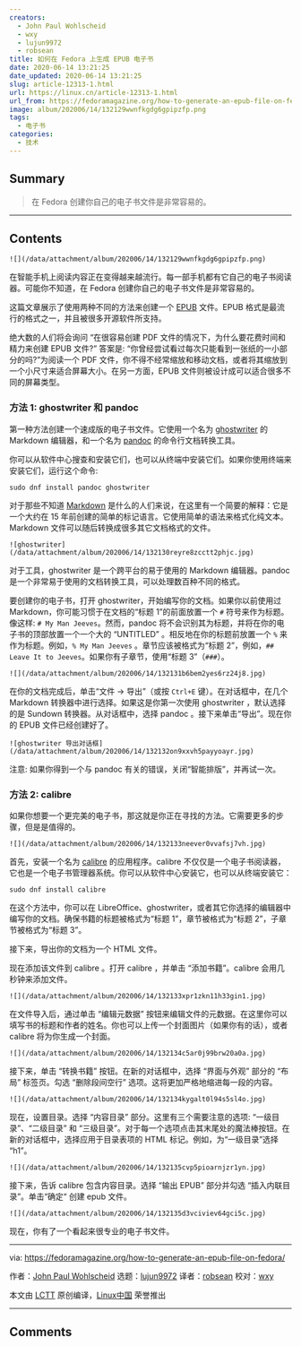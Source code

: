 ```yaml
---
creators:
  - John Paul Wohlscheid
  - wxy
  - lujun9972
  - robsean
title: 如何在 Fedora 上生成 EPUB 电子书
date: 2020-06-14 13:21:25
date_updated: 2020-06-14 13:21:25
slug: article-12313-1.html
url: https://linux.cn/article-12313-1.html
url_from: https://fedoramagazine.org/how-to-generate-an-epub-file-on-fedora/
image: album/202006/14/132129wwnfkgdg6gpipzfp.png
tags:
  - 电子书
categories:
  - 技术
---
```


## Summary

> 在 Fedora 创建你自己的电子书文件是非常容易的。

***

<!-- more -->

## Contents

`![](/data/attachment/album/202006/14/132129wwnfkgdg6gpipzfp.png)`

在智能手机上阅读内容正在变得越来越流行。每一部手机都有它自己的电子书阅读器。可能你不知道，在 Fedora 创建你自己的电子书文件是非常容易的。

这篇文章展示了使用两种不同的方法来创建一个 [EPUB](https://en.wikipedia.org/wiki/EPUB) 文件。EPUB 格式是最流行的格式之一，并且被很多开源软件所支持。

绝大数的人们将会询问 “在很容易创建 PDF 文件的情况下，为什么要花费时间和精力来创建 EPUB 文件?” 答案是: “你曾经尝试看过每次只能看到一张纸的一小部分的吗?”为阅读一个 PDF 文件，你不得不经常缩放和移动文档，或者将其缩放到一个小尺寸来适合屏幕大小。在另一方面，EPUB 文件则被设计成可以适合很多不同的屏幕类型。

### 方法 1: ghostwriter 和 pandoc

第一种方法创建一个速成版的电子书文件。它使用一个名为 [ghostwriter](https://github.com/wereturtle/ghostwriter) 的 Markdown 编辑器，和一个名为 [pandoc](https://pandoc.org/) 的命令行文档转换工具。

你可以从软件中心搜查和安装它们，也可以从终端中安装它们。如果你使用终端来安装它们，运行这个命令:

```shell
sudo dnf install pandoc ghostwriter
```

对于那些不知道 [Markdown](https://fedoramagazine.org/applications-for-writing-markdown/) 是什么的人们来说，在这里有一个简要的解释：它是一个大约在 15 年前创建的简单的标记语言。它使用简单的语法来格式化纯文本。Markdown 文件可以随后转换成很多其它文档格式的文件。

`![ghostwriter](/data/attachment/album/202006/14/132130reyre8zcctt2phjc.jpg)`

对于工具，ghostwriter 是一个跨平台的易于使用的 Markdown 编辑器。pandoc 是一个非常易于使用的文档转换工具，可以处理数百种不同的格式。

要创建你的电子书，打开 ghostwriter，开始编写你的文档。如果你以前使用过 Markdown，你可能习惯于在文档的“标题 1”的前面放置一个 `#` 符号来作为标题。像这样: `# My Man Jeeves`。然而，pandoc 将不会识别其为标题，并将在你的电子书的顶部放置一个一个大的 “UNTITLED” 。相反地在你的标题前放置一个 `%` 来作为标题。例如，`% My Man Jeeves` 。章节应该被格式为“标题 2”，例如，`## Leave It to Jeeves`。如果你有子章节，使用“标题 3”（`###`）。

`![](/data/attachment/album/202006/14/132131b6bem2yes6rz24j8.jpg)`

在你的文档完成后，单击“文件 -> 导出”（或按 `Ctrl+E` 键）。在对话框中，在几个 Markdown 转换器中进行选择。如果这是你第一次使用 ghostwriter ，默认选择的是 Sundown 转换器。从对话框中，选择 pandoc 。接下来单击“导出”。现在你的 EPUB 文件已经创建好了。

`![ghostwriter 导出对话框](/data/attachment/album/202006/14/132132on9xxvh5payyoayr.jpg)`

注意: 如果你得到一个与 pandoc 有关的错误，关闭“智能排版”，并再试一次。

### 方法 2: calibre

如果你想要一个更完美的电子书，那这就是你正在寻找的方法。它需要更多的步骤，但是是值得的。

`![](/data/attachment/album/202006/14/132133neever0vvafsj7vh.jpg)`

首先，安装一个名为 [calibre](https://calibre-ebook.com/) 的应用程序。calibre 不仅仅是一个电子书阅读器，它也是一个电子书管理器系统。你可以从软件中心安装它，也可以从终端安装它：

```shell
sudo dnf install calibre
```

在这个方法中，你可以在 LibreOffice、ghostwriter，或者其它你选择的编辑器中编写你的文档。确保书籍的标题被格式为“标题 1”，章节被格式为“标题 2”，子章节被格式为“标题 3”。

接下来，导出你的文档为一个 HTML 文件。

现在添加该文件到 calibre 。打开 calibre ，并单击 “添加书籍”。calibre 会用几秒钟来添加文件。

`![](/data/attachment/album/202006/14/132133xpr1zkn11h33gin1.jpg)`

在文件导入后，通过单击 “编辑元数据” 按钮来编辑文件的元数据。在这里你可以填写书的标题和作者的姓名。你也可以上传一个封面图片（如果你有的话），或者 calibre 将为你生成一个封面。

`![](/data/attachment/album/202006/14/132134c5ar0j99brw20a0a.jpg)`

接下来，单击 “转换书籍” 按钮。在新的对话框中，选择 “界面与外观” 部分的 “布局” 标签页。勾选 “删除段间空行” 选项。这将更加严格地缩进每一段的内容。

`![](/data/attachment/album/202006/14/132134kygalt0l94s5sl4o.jpg)`

现在，设置目录。选择 “内容目录” 部分。这里有三个需要注意的选项: “一级目录”、“二级目录” 和 “三级目录”。对于每一个选项点击其末尾处的魔法棒按钮。在新的对话框中，选择应用于目录表项的 HTML 标记。例如，为“一级目录”选择 “h1”。

`![](/data/attachment/album/202006/14/132135cvp5pioarnjzr1yn.jpg)`

接下来，告诉 calibre 包含内容目录。选择 “输出 EPUB” 部分并勾选 “插入内联目录”。单击“确定“ 创建 epub 文件。

`![](/data/attachment/album/202006/14/132135d3vciviev64gci5c.jpg)`

现在，你有了一个看起来很专业的电子书文件。

---

via: <https://fedoramagazine.org/how-to-generate-an-epub-file-on-fedora/>

作者：[John Paul Wohlscheid](https://fedoramagazine.org/author/johnblood/) 选题：[lujun9972](https://github.com/lujun9972) 译者：[robsean](https://github.com/robsean) 校对：[wxy](https://github.com/wxy)

本文由 [LCTT](https://github.com/LCTT/TranslateProject) 原创编译，[Linux中国](https://linux.cn/) 荣誉推出

***

## Comments
